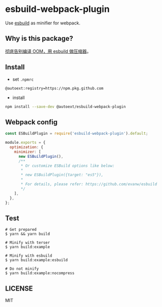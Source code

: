 # esbuild-webpack-plugin

Use [esbuild](https://github.com/evanw/esbuild) as minifier for webpack.

## Why is this package?

[彻底告别编译 OOM，用 esbuild 做压缩器](https://zhuanlan.zhihu.com/p/139219361)。

## Install
- set `.npmrc`
```
@autoext:registry=https://npm.pkg.github.com
```
- install
```bash
npm install --save-dev @autoext/esbuild-webpack-plugin
```

## Webpack config

```js
const ESBuildPlugin = require('esbuild-webpack-plugin').default;

module.exports = {
  optimization: {
    minimizer: [
      new ESBuildPlugin(),
      /**
       * Or customize ESBuild options like below:
       *
       * new ESBuildPlugin({target: "es5"}),
       *
       * For details, please refer: https://github.com/evanw/esbuild
       */
    ],
  },
};
```

## Test

```shell script
# Get prepared
$ yarn && yarn build

# Minify with terser
$ yarn build:example

# Minify with esbuild
$ yarn build:example:esbuild

# Do not minify
$ yarn build:example:nocompress
```

## LICENSE

MIT
